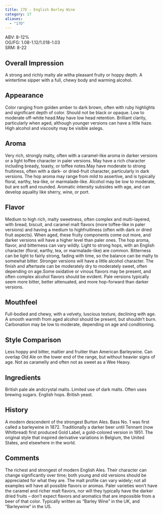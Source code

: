 ```yaml
---
title: 17D - English Barley Wine
category: 17
aliases: 
  - "17D"
---
```


ABV: 8-12%  
OG/FG: 1.08-1.12/1.018-1.03  
SRM: 8-22  

## Overall Impression
A strong and richly malty ale witha pleasant fruity or hoppy depth. A wintertime sipper with a full, chewy body and warming alcohol.

## Appearance
Color ranging from golden amber to dark brown, often with ruby highlights and significant depth of color. Should not be black or opaque. Low to moderate off-white head.May have low head retention. Brilliant clarity, particularly when aged, although younger versions can have a little haze. High alcohol and viscosity may be visible aslegs.

## Aroma
Very rich, strongly malty, often with a caramel-like aroma in darker versions or a light toffee character in paler versions. May have a rich character including bready, toasty, or toffee notes.May have moderate to strong fruitiness, often with a dark- or dried-fruit character, particularly in dark versions. The hop aroma may range from mild to assertive, and is typically floral, earthy, tea-like, or marmalade-like. Alcohol may be low to moderate, but are soft and rounded. Aromatic intensity subsides with age, and can develop aquality like sherry, wine, or port.

## Flavor
Medium to high rich, malty sweetness, often complex and multi-layered, with bread, biscuit, and caramel malt flavors (more toffee-like in paler versions) and having a medium to highfruitiness (often with dark or dried fruit aspects). When aged, these fruity components come out more, and darker versions will have a higher level than paler ones. The hop aroma, flavor, and bitterness can vary wildly. Light to strong hops, with an English character (floral, earthy, tea, or marmalade-like) are common. Bitterness can be light to fairly strong, fading with time, so the balance can be malty to somewhat bitter. Stronger versions will have a little alcohol character. The finish and aftertaste can be moderately dry to moderately sweet, often depending on age.Some oxidative or vinous flavors may be present, and often complex alcohol flavors should be evident. Pale versions typically seem more bitter, better attenuated, and more hop-forward than darker versions.

## Mouthfeel
Full-bodied and chewy, with a velvety, luscious texture, declining with age. A smooth warmth from aged alcohol should be present, but shouldn’t burn. Carbonation may be low to moderate, depending on age and conditioning.

## Style Comparison
Less hoppy and bitter, maltier and fruitier than American Barleywine. Can overlap Old Ale on the lower end of the range, but without heavier signs of age. Not as caramelly and often not as sweet as a Wee Heavy.

## Ingredients
British pale ale andcrystal malts. Limited use of dark malts. Often uses brewing sugars. English hops. British yeast.

## History
A modern descendent of the strongest Burton Ales. Bass No. 1 was first called a barleywine in 1872. Traditionally a darker beer until Tennant (now Whitbread) first produced Gold Label, a gold-colored version in 1951. The original style that inspired derivative variations in Belgium, the United States, and elsewhere in the world.

## Comments
The richest and strongest of modern English Ales. Their character can change significantly over time; both young and old versions should be appreciated for what they are. The malt profile can vary widely; not all examples will have all possible flavors or aromas. Paler varieties won’t have the caramel and richer malt flavors, nor will they typically have the darker dried fruits – don’t expect flavors and aromatics that are impossible from a beer of that color. Typically written as “Barley Wine” in the UK, and “Barleywine” in the US.